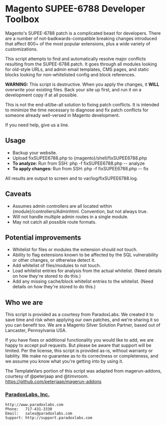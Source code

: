 # Magento SUPEE-6788 Developer Toolbox

Magento's SUPEE-6788 patch is a complicated beast for developers. There are a number of not-badkwards-compatible breaking changes introduced that affect 800+ of the most popular extensions, plus a wide variety of customizations.

This script attempts to find and automatically resolve major conflicts resulting from the SUPEE-6788 patch. It goes through all modules looking for old-style URLs, and admin email templates, CMS pages, and static blocks looking for non-whitelisted config and block references.

**WARNING:** This script is destructive. When you apply the changes, it **WILL** overwrite your existing files. Back your site up first, and run it on a development copy if at all possible.

This is not the end-all/be-all solution to fixing patch conflicts. It is intended to minimize the time necessary to diagnose and fix patch conflicts for someone already well-versed in Magento development.

If you need help, give us a line.

## Usage
* Backup your website.
* Upload fixSUPEE6788.php to {magento}/shell/fixSUPEE6788.php
* **To analyze:** Run from SSH: php -f fixSUPEE6788.php -- analyze
* **To apply changes:** Run from SSH: php -f fixSUPEE6788.php -- fix

All results are output to screen and to var/log/fixSUPEE6788.log.

## Caveats
* Assumes admin controllers are all located within {module}/controllers/Adminhtml. Convention, but not always true.
* Will not handle multiple admin routes in a single module.
* May not catch all possible route formats.

## Potential improvements
* Whitelist for files or modules the extension should not touch.
* Ability to flag extensions known to be affected by the SQL vulnerability or other changes, or otherwise detect it.
* Add whitelist of files/modules to not touch.
* Load whitelist entries for analysis from the actual whitelist. (Need details on how they're stored to do this.)
* Add any missing cache/block whitelist entries to the whitelist. (Need details on how they're stored to do this.)

## Who we are
This script is provided as a courtesy from ParadoxLabs. We created it to save time and risk when applying our own patches, and we're sharing it so you can benefit too. We are a Magento Silver Solution Partner, based out of Lancaster, Pennsylvania USA.

If you have fixes or additional functionality you would like to add, we are happy to accept pull requests. But please be aware that support will be limited. Per the license, this script is provided as-is, without warranty or liability. We make no guarantee as to its correctness or completeness, and we assume you know what you're getting into by using it.

The TemplateVars portion of this script was adapted from magerun-addons, courtesy of @peterjaap and @timvroom. https://github.com/peterjaap/magerun-addons

### [ParadoxLabs, Inc.](http://www.paradoxlabs.com)
    http://www.paradoxlabs.com
    Phone:   717-431-3330
    Email:   sales@paradoxlabs.com
    Support: http://support.paradoxlabs.com
